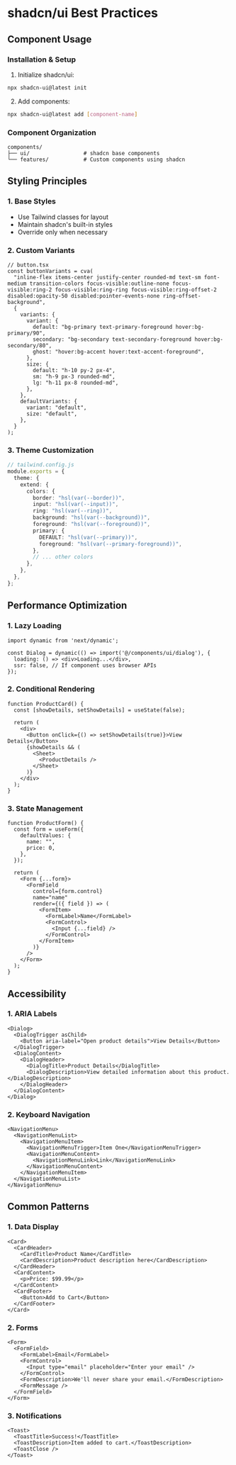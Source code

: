 # shadcn/ui Best Practices

## Component Usage

### Installation & Setup
1. Initialize shadcn/ui:
```bash
npx shadcn-ui@latest init
```

2. Add components:
```bash
npx shadcn-ui@latest add [component-name]
```

### Component Organization
```
components/
├── ui/                 # shadcn base components
└── features/           # Custom components using shadcn
```

## Styling Principles

### 1. Base Styles
- Use Tailwind classes for layout
- Maintain shadcn's built-in styles
- Override only when necessary

### 2. Custom Variants
```tsx
// button.tsx
const buttonVariants = cva(
  "inline-flex items-center justify-center rounded-md text-sm font-medium transition-colors focus-visible:outline-none focus-visible:ring-2 focus-visible:ring-ring focus-visible:ring-offset-2 disabled:opacity-50 disabled:pointer-events-none ring-offset-background",
  {
    variants: {
      variant: {
        default: "bg-primary text-primary-foreground hover:bg-primary/90",
        secondary: "bg-secondary text-secondary-foreground hover:bg-secondary/80",
        ghost: "hover:bg-accent hover:text-accent-foreground",
      },
      size: {
        default: "h-10 py-2 px-4",
        sm: "h-9 px-3 rounded-md",
        lg: "h-11 px-8 rounded-md",
      },
    },
    defaultVariants: {
      variant: "default",
      size: "default",
    },
  }
);
```

### 3. Theme Customization
```ts
// tailwind.config.js
module.exports = {
  theme: {
    extend: {
      colors: {
        border: "hsl(var(--border))",
        input: "hsl(var(--input))",
        ring: "hsl(var(--ring))",
        background: "hsl(var(--background))",
        foreground: "hsl(var(--foreground))",
        primary: {
          DEFAULT: "hsl(var(--primary))",
          foreground: "hsl(var(--primary-foreground))",
        },
        // ... other colors
      },
    },
  },
};
```

## Performance Optimization

### 1. Lazy Loading
```tsx
import dynamic from 'next/dynamic';

const Dialog = dynamic(() => import('@/components/ui/dialog'), {
  loading: () => <div>Loading...</div>,
  ssr: false, // If component uses browser APIs
});
```

### 2. Conditional Rendering
```tsx
function ProductCard() {
  const [showDetails, setShowDetails] = useState(false);

  return (
    <div>
      <Button onClick={() => setShowDetails(true)}>View Details</Button>
      {showDetails && (
        <Sheet>
          <ProductDetails />
        </Sheet>
      )}
    </div>
  );
}
```

### 3. State Management
```tsx
function ProductForm() {
  const form = useForm({
    defaultValues: {
      name: "",
      price: 0,
    },
  });

  return (
    <Form {...form}>
      <FormField
        control={form.control}
        name="name"
        render={({ field }) => (
          <FormItem>
            <FormLabel>Name</FormLabel>
            <FormControl>
              <Input {...field} />
            </FormControl>
          </FormItem>
        )}
      />
    </Form>
  );
}
```

## Accessibility

### 1. ARIA Labels
```tsx
<Dialog>
  <DialogTrigger asChild>
    <Button aria-label="Open product details">View Details</Button>
  </DialogTrigger>
  <DialogContent>
    <DialogHeader>
      <DialogTitle>Product Details</DialogTitle>
      <DialogDescription>View detailed information about this product.</DialogDescription>
    </DialogHeader>
  </DialogContent>
</Dialog>
```

### 2. Keyboard Navigation
```tsx
<NavigationMenu>
  <NavigationMenuList>
    <NavigationMenuItem>
      <NavigationMenuTrigger>Item One</NavigationMenuTrigger>
      <NavigationMenuContent>
        <NavigationMenuLink>Link</NavigationMenuLink>
      </NavigationMenuContent>
    </NavigationMenuItem>
  </NavigationMenuList>
</NavigationMenu>
```

## Common Patterns

### 1. Data Display
```tsx
<Card>
  <CardHeader>
    <CardTitle>Product Name</CardTitle>
    <CardDescription>Product description here</CardDescription>
  </CardHeader>
  <CardContent>
    <p>Price: $99.99</p>
  </CardContent>
  <CardFooter>
    <Button>Add to Cart</Button>
  </CardFooter>
</Card>
```

### 2. Forms
```tsx
<Form>
  <FormField>
    <FormLabel>Email</FormLabel>
    <FormControl>
      <Input type="email" placeholder="Enter your email" />
    </FormControl>
    <FormDescription>We'll never share your email.</FormDescription>
    <FormMessage />
  </FormField>
</Form>
```

### 3. Notifications
```tsx
<Toast>
  <ToastTitle>Success!</ToastTitle>
  <ToastDescription>Item added to cart.</ToastDescription>
  <ToastClose />
</Toast>
```
